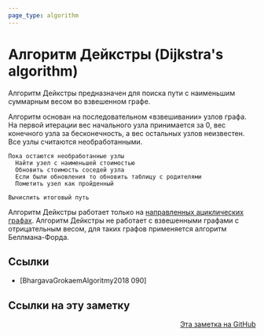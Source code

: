 ```yaml
---
page_type: algorithm
---
```


# Алгоритм Дейкстры (Dijkstra's algorithm)

Алгоритм Дейкстры предназначен для поиска пути с наименьшим суммарным весом во взвешенном графе.

Алгоритм основан на последовательном «взвешивании» узлов графа. На первой итерации вес начального узла принимается за 0, вес конечного узла за бесконечность, а вес остальных узлов неизвестен. Все узлы считаются необработанными.

```
Пока остаются необработанные узлы
  Найти узел с наименьшей стоимостью
  Обновить стоимость соседей узла
  Если были обновления то обновить таблицу с родителями
  Пометить узел как пройденный

Вычислить итоговый путь
```

Алгоритм Дейкстры работает только на [направленных ациклических графах](20221108000011.md). Алгоритм Дейкстры не работает с взвешенными графами с отрицательным весом, для таких графов применяется алгоритм Беллмана-Форда.

## Ссылки

* [BhargavaGrokaemAlgoritmy2018 090] 

## Ссылки на эту заметку




<p v-pre style="text-align: right">
  <a href="https://github.com/Kverde/algorithms/blob/main/source/20221107232511.md">
  Эта заметка на GitHub
  </a>
</p>
